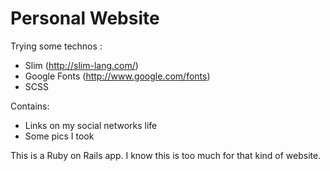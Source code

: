 Personal Website
================

Trying some technos :
- Slim (http://slim-lang.com/)
- Google Fonts (http://www.google.com/fonts)
- SCSS

Contains:
- Links on my social networks life
- Some pics I took

This is a Ruby on Rails app. I know this is too much for that kind of website.
